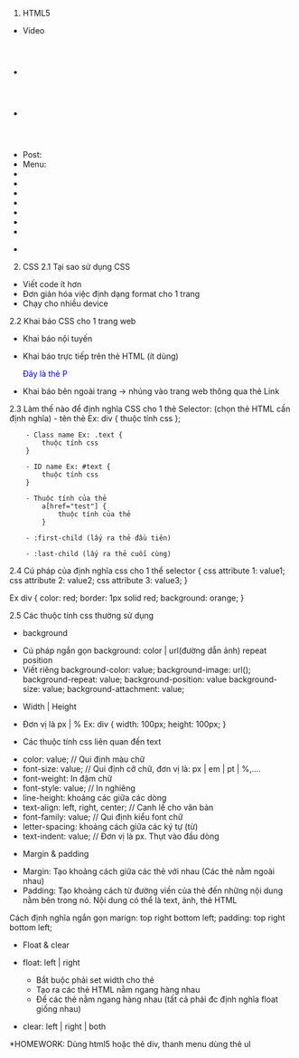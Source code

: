 1. HTML5
- Video
- <header></header>
- <main></main>
- Post: <article></article>
- Menu: <nav></nav>
- <sidebar></sidebar>
- <footer></footer>
- <section></section>
- <list-product></list-product>
- <form-product></form-product>
- <address></address>
- <canvas></canvas>
- <figure></figure>

2. CSS
2.1 Tại sao sử dụng CSS
- Viết code ít hơn
- Đơn giản hóa việc định dạng format cho 1 trang
- Chạy cho nhiều device

2.2 Khai báo CSS cho 1 trang web
- Khai báo nội tuyến
	<style>
	
	</style>

- Khai báo trực tiếp trên thẻ HTML (ít dùng)
	<p style="color: blue">Đây là thẻ P</p>
- Khai báo bên ngoài trang -> nhúng vào trang web thông qua thẻ Link
	<link rel="stylesheet" type="text/css" href="đường dẫn file css" />

2.3 Làm thế nào để định nghĩa CSS cho 1 thẻ
    Selector: (chọn thẻ HTML cần định nghĩa)
        - tên thẻ Ex: div {
            thuộc tính css
        };

        - Class name Ex: .text {
            thuộc tính css
        }

        - ID name Ex: #text {
            thuộc tính css
        }
        
        - Thuộc tính của thẻ
            a[href="test"] {
                thuộc tính của thẻ
            }

        - :first-child (lấy ra thẻ đầu tiên)

        - :last-child (lấy ra thẻ cuối cùng)

2.4 Cú pháp của định nghĩa css cho 1 thể
selector {
	css attribute 1: value1;
	css attribute 2: value2;
	css attribute 3: value3;
}

Ex div {
	color: red;
	border: 1px solid red;
	background: orange;
}

2.5 Các thuộc tính css thường sử dụng
* background
- Cú pháp ngắn gọn
	background: color | url(đường dẫn ảnh) repeat position
- Viết riêng
	background-color: value;
	background-image: url();
	background-repeat: value;
	background-position: value
	background-size: value;
	background-attachment: value;

* Width | Height
- Đơn vị là px | %
Ex:
	div {
		width: 100px;
		height: 100px;
	}

* Các thuộc tính css liên quan đến text
- color: value; // Qui định màu chữ
- font-size: value; // Qui định cỡ chữ, đơn vị là: px | em | pt | %,....
- font-weight: In đậm chữ
- font-style: value; // In nghiêng
- line-height: khoảng các giữa các dòng
- text-align: left, right, center; // Canh lề cho văn bản
- font-family: value; // Qui định kiểu font chữ
- letter-spacing: khoảng cách giữa các ký tự (từ)
- text-indent: value; // Đơn vị là px. Thụt vào đầu dòng

* Margin & padding
- Margin: Tạo khoảng cách giữa các thẻ với nhau (Các thẻ nằm ngoài nhau)
- Padding: Tạo khoảng cách từ đường viền của thẻ đến những nội dung nằm bên trong nó. Nội dung có thể là text, ảnh, thẻ HTML

Cách định nghĩa ngắn gọn
	marign: top right bottom left;
 	padding: top right bottom left;

* Float & clear
- float: left | right
	- Bắt buộc phải set width cho thẻ	
	- Tạo ra các thẻ HTML nằm ngang hàng nhau
	- Để các thẻ nằm ngang hàng nhau (tất cả phải đc định nghĩa float giống nhau)

- clear: left | right | both

*HOMEWORK: Dùng html5 hoặc thẻ div, thanh menu dùng thẻ ul